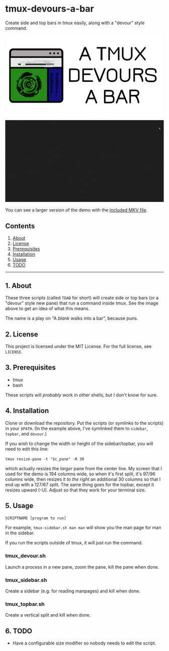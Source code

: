 # tmux-devours-a-bar

Create side and top bars in tmux easily, along with a "devour" style command.

![TDAB logo](https://github.com/uriel1998/tdab/raw/master/tdab-open-graph.png "logo")

![TDAB demo](https://raw.githubusercontent.com/uriel1998/tdab/master/tdab_example.gif "demo")

You can see a larger version of the demo with the [included MKV file](https://github.com/uriel1998/tdab/blob/master/tdab_example.mkv?raw=true).

## Contents
 1. [About](#1-about)
 2. [License](#2-license)
 3. [Prerequisites](#3-prerequisites)
 4. [Installation](#4-installation)
 5. [Usage](#5-usage)
 6. [TODO](#6-todo)

***

## 1. About

These three scripts (called `TDAB` for short) will create side or top bars 
(or a "devour" style new pane) that run a command inside tmux.  See the image 
above to get an idea of what this means.  

The name is a play on "A *blank* walks into a bar", because puns.

## 2. License

This project is licensed under the MIT License. For the full license, see `LICENSE`.

## 3. Prerequisites

* tmux
* bash

These scripts will *probably* work in other shells, but I don't know for sure.

## 4. Installation

Clone or download the repository.  Put the scripts (or symlinks to the scripts) 
in your `$PATH`.  (In the example above, I've symlinked them to `sidebar`, 
`topbar`, and `devour`.)  

If you wish to change the width or height of the sidebar/topbar, you will 
need to edit this line:

`tmux resize-pane -t "$c_pane" -R 30`

which actually resizes the *larger* pane from the center line. My screen that 
I used for the demo is 194 columns wide, so when it's first split, it's 97/96 
columns wide, then resizes it *to the right* an additional 30 columns so that 
I end up with a 127/67 split.  The same thing goes for the topbar, except it 
resizes upward (-U).  Adjust so that they work for your terminal size.

## 5. Usage

`SCRIPTNAME [program to run]`

For example, `tmux-sidebar.sh man man` will show you the man page for man in 
the sidebar.

If you run the scripts outside of tmux, it will just run the command.

### tmux_devour.sh

Launch a process in a new pane, zoom the pane, kill the pane when done.

### tmux_sidebar.sh

Create a sidebar (e.g. for reading manpages) and kill when done.

### tmux_topbar.sh

Create a vertical split and kill when done.

## 6. TODO

* Have a configurable size modifier so nobody needs to edit the script.
